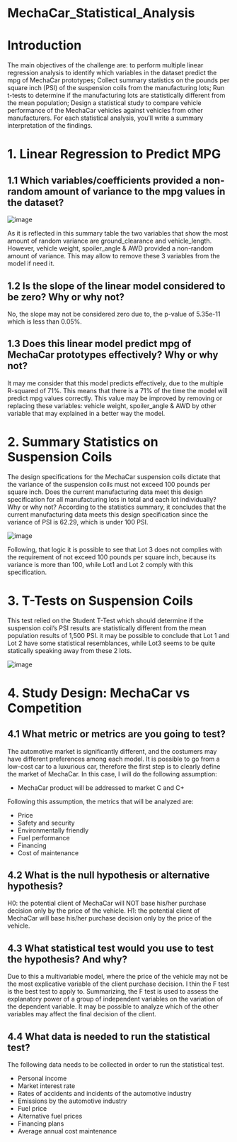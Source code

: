 # MechaCar_Statistical_Analysis

# Introduction 

The main objectives of the challenge are: to perform multiple linear regression analysis to identify which variables in the dataset predict the mpg of MechaCar prototypes; Collect summary statistics on the pounds per square inch (PSI) of the suspension coils from the manufacturing lots; Run t-tests to determine if the manufacturing lots are statistically different from the mean population; Design a statistical study to compare vehicle performance of the MechaCar vehicles against vehicles from other manufacturers. For each statistical analysis, you’ll write a summary interpretation of the findings.

# 1.	Linear Regression to Predict MPG

## 1.1	Which variables/coefficients provided a non-random amount of variance to the mpg values in the dataset?

![image](https://user-images.githubusercontent.com/95872614/163841055-6a81b2c4-b07a-44c4-aa8d-37a2ce1d3205.png)

As it is reflected in this summary table the two variables that show the most amount of random variance are ground_clearance and vehicle_length. However, vehicle weight, spoiler_angle & AWD provided a non-random amount of variance. This may allow to remove these 3 variables from the model if need it. 

## 1.2	Is the slope of the linear model considered to be zero? Why or why not?

No, the slope may not be considered zero due to, the p-value of 5.35e-11 which is less than 0.05%. 

## 1.3	Does this linear model predict mpg of MechaCar prototypes effectively? Why or why not?

It may me consider that this model predicts effectively, due to the multiple R-squared of 71%. This means that there is a 71% of the time the model will predict mpg values correctly. This value may be improved by removing or replacing these variables: vehicle weight, spoiler_angle & AWD by other variable that may explained in a better way the model. 

# 2.	Summary Statistics on Suspension Coils

The design specifications for the MechaCar suspension coils dictate that the variance of the suspension coils must not exceed 100 pounds per square inch. Does the current manufacturing data meet this design specification for all manufacturing lots in total and each lot individually? Why or why not?
According to the statistics summary, it concludes that the current manufacturing data meets this design specification since the variance of PSI is 62.29, which is under 100 PSI.

![image](https://user-images.githubusercontent.com/95872614/163841095-f530ff3c-0bd1-4f39-a5fe-52bffdff41fd.png)

Following, that logic it is possible to see that Lot 3 does not complies with the requirement of not exceed 100 pounds per square inch, because its variance is more than 100, while Lot1 and Lot 2 comply with this specification. 

# 3.	T-Tests on Suspension Coils
This test relied on the Student T-Test which should determine if the suspension coil’s PSI results are statistically different from the mean population results of 1,500 PSI. it may be possible to conclude that Lot 1 and Lot 2 have some statistical resemblances, while Lot3 seems to be quite statically speaking away from these 2 lots.

![image](https://user-images.githubusercontent.com/95872614/163841123-0403d6e7-cf11-4d6e-b01a-39d67dca19a1.png)

# 4.	Study Design: MechaCar vs Competition

## 4.1	What metric or metrics are you going to test?

The automotive market is significantly different, and the costumers may have different preferences among each model. It is possible to go from a low-cost car to a luxurious car, therefore the first step is to clearly define the market of MechaCar. In this case, I will do the following assumption:

-	MechaCar product will be addressed to market C and C+

Following this assumption, the metrics that will be analyzed are:

-	Price 
-	Safety and security
-	Environmentally friendly
-	Fuel performance
-	Financing
-	Cost of maintenance

## 4.2	What is the null hypothesis or alternative hypothesis?

H0: the potential client of MechaCar will NOT base his/her purchase decision only by the price of the vehicle. 
H1: the potential client of MechaCar will base his/her purchase decision only by the price of the vehicle. 

## 4.3	What statistical test would you use to test the hypothesis? And why?

Due to this a multivariable model, where the price of the vehicle may not be the most explicative variable of the client purchase decision. I thin the F test is the best test to apply to. Summarizing, the F test is used to assess the explanatory power of a group of independent variables on the variation of the dependent variable.
It may be possible to analyze which of the other variables may affect the final decision of the client. 

## 4.4 What data is needed to run the statistical test?

The following data needs to be collected in order to run the statistical test.

-	Personal income
-	Market interest rate
-	Rates of accidents and incidents of the automotive industry
-	Emissions by the automotive industry
-	Fuel price
-	Alternative fuel prices
-	Financing plans
-	Average annual cost maintenance





